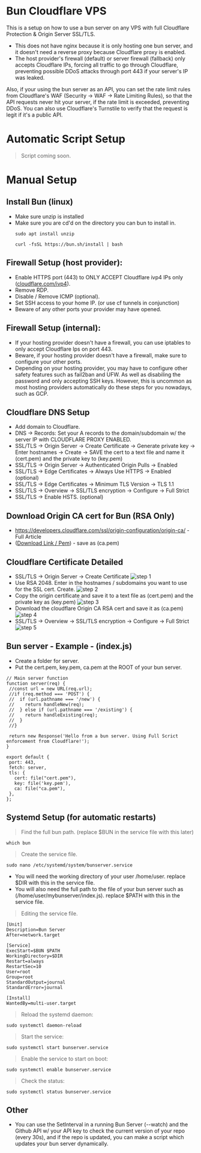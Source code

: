 # Bun Cloudflare VPS
This is a setup on how to use a bun server on any VPS with full Cloudflare Protection & Origin Server SSL/TLS. 
- This does not have nginx because it is only hosting one bun server, and it doesn't need a reverse proxy because Cloudflare proxy is enabled. 
- The host provider's firewall (default) or server firewall (fallback) only accepts Cloudflare IPs, forcing all traffic to go through Cloudflare, preventing possible DDoS attacks through port 443 if your server's IP was leaked.

Also, if your using the bun server as an API, you can set the rate limit rules from Cloudflare's WAF (Security -> WAF -> Rate Limiting Rules), so that the API requests never hit your server, if the rate limit is exceeded, preventing DDoS. You can also use Cloudflare's Turnstile to verify that the request is legit if it's a public API.

# Automatic Script Setup
> Script coming soon.

# Manual Setup

## Install Bun (linux)
- Make sure unzip is installed
- Make sure you are cd'd on the directory you can bun to install in.
  ```
  sudo apt install unzip
  ```
  ```
  curl -fsSL https://bun.sh/install | bash
  ```

## Firewall Setup (host provider):
  - Enable HTTPS port (443) to ONLY ACCEPT Cloudflare ivp4 IPs only ([cloudflare.com/ivp4](https://www.cloudflare.com/ips-v4/#)).
  - Remove RDP.
  - Disable / Remove ICMP (optional).
  - Set SSH access to your home IP. (or use cf tunnels in conjunction)
  - Beware of any other ports your provider may have opened.

## Firewall Setup (internal):
 - If your hosting provider doesn't have a firewall, you can use iptables to only accept Cloudflare Ips on port 443.
 - Beware, if your hosting provider doesn't have a firewall, make sure to configure your other ports.
 - Depending on your hosting provider, you may have to configure other safety features such as fail2ban and UFW. As well as disabiling the password and only accepting SSH keys. However, this is uncommon as most hosting providers automatically do these steps for you nowadays, such as GCP.

## Cloudflare DNS Setup
  - Add domain to Cloudflare.
  - DNS -> Records: Set your A records to the domain/subdomain w/ the server IP with CLOUDFLARE PROXY ENABLED.
  - SSL/TLS -> Origin Server -> Create Certificate -> Generate private key -> Enter hostnames -> Create -> SAVE the cert to a text file and name it (cert.pem) and the private key to (key.pem)
  - SSL/TLS -> Origin Server -> Authenticated Origin Pulls -> Enabled
  - SSL/TLS -> Edge Certificates -> Always Use HTTPS -> Enabled (optional)
  - SSL/TLS -> Edge Certificates -> Minimum TLS Version -> TLS 1.1
  - SSL/TLS -> Overview -> SSL/TLS encryption -> Configure -> Full Strict
  - SSL/TLS -> Enable HSTS. (optional)

## Download Origin CA cert for Bun (RSA Only)
  - https://developers.cloudflare.com/ssl/origin-configuration/origin-ca/ - Full Article
  - ([Download Link / Pem](https://developers.cloudflare.com/ssl/static/origin_ca_rsa_root.pem)) - save as (ca.pem)

## Cloudflare Certificate Detailed
- SSL/TLS -> Origin Server -> Create Certificate
![step 1](/images/1.PNG)
- Use RSA 2048. Enter in the hostnames / subdomains you want to use for the SSL cert. Create.
![step 2](/images/2.PNG)
- Copy the origin certificate and save it to a text file as (cert.pem) and the private key as (key.pem)
![step 3](/images/3.PNG)
- Download the cloudflare Origin CA RSA cert and save it as (ca.pem)
![step 4](/images/4.PNG)
- SSL/TLS -> Overview -> SSL/TLS encryption -> Configure -> Full Strict
![step 5](/images/5.PNG)

## Bun server - Example - (index.js)
 - Create a folder for server.
 - Put the cert.pem, key.pem, ca.pem at the ROOT of your bun server.
 ```
// Main server function
function server(req) {
  //const url = new URL(req.url);
  //if (req.method === 'POST') {
  //  if (url.pathname === '/new') {
  //    return handleNew(req);
  //  } else if (url.pathname === '/existing') {
  //    return handleExisting(req);
  //  }
  //}

  return new Response('Hello from a bun server. Using Full Scrict enforcement from Cloudflare!');
}

export default {
  port: 443,
  fetch: server,
  tls: {
    cert: file("cert.pem"),
    key: file('key.pem'),
    ca: file("ca.pem"),
  },
};
```

## Systemd Setup (for automatic restarts)
>Find the full bun path. (replace $BUN in the service file with this later)
```
which bun
```
>Create the service file.
```
sudo nano /etc/systemd/system/bunserver.service
```
- You will need the working directory of your user /home/user. replace $DIR with this in the service file.
- You will also need the full path to the file of your bun server such as (/home/user/mybunserver/index.js). replace $PATH with this in the service file.
>Editing the service file.
```
[Unit]
Description=Bun Server
After=network.target

[Service]
ExecStart=$BUN $PATH
WorkingDirectory=$DIR
Restart=always
RestartSec=10
User=root
Group=root
StandardOutput=journal
StandardError=journal

[Install]
WantedBy=multi-user.target
```
>Reload the systemd daemon:
```
sudo systemctl daemon-reload
```
>Start the service:
```
sudo systemctl start bunserver.service
```
>Enable the service to start on boot:
```
sudo systemctl enable bunserver.service
```
>Check the status:
```
sudo systemctl status bunserver.service
```

## Other
- You can use the SetInterval in a running Bun Server (--watch) and the Github API w/ your API key to check the current version of your repo (every 30s), and if the repo is updated, you can make a script which updates your bun server dynamically.
